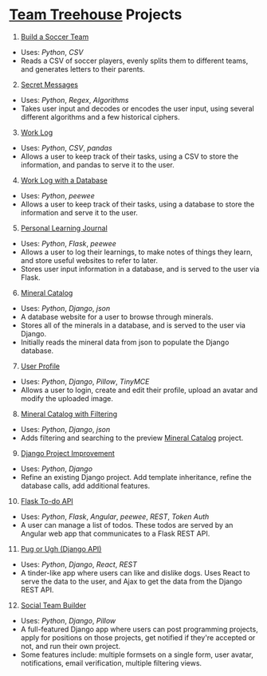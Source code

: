 # [Team Treehouse](https://teamtreehouse.com) Projects

1. [Build a Soccer Team][1]
  - Uses: _Python_, _CSV_
  - Reads a CSV of soccer players, evenly splits them to different teams, and generates letters to their parents.
2. [Secret Messages][2]
  - Uses: _Python_, _Regex_, _Algorithms_
  - Takes user input and decodes or encodes the user input, using several different algorithms and a few historical ciphers.
3. [Work Log][3]
  - Uses: _Python_, _CSV_, _pandas_
  - Allows a user to keep track of their tasks, using a CSV to store the information, and pandas to serve it to the user. 
4. [Work Log with a Database][4]
  - Uses: _Python_, _peewee_
  - Allows a user to keep track of their tasks, using a database to store the information and serve it to the user.
5. [Personal Learning Journal][5]
  - Uses: _Python_, _Flask_, _peewee_
  - Allows a user to log their learnings, to make notes of things they learn, and store useful websites to refer to later.
  - Stores user input information in a database, and is served to the user via Flask.
6. [Mineral Catalog][6]
  - Uses: _Python_, _Django_, _json_
  - A database website for a user to browse through minerals.  
  - Stores all of the minerals in a database, and is served to the user via Django.
  - Initially reads the mineral data from json to populate the Django database.
7. [User Profile][7]
  - Uses: _Python_, _Django_, _Pillow_, _TinyMCE_
  - Allows a user to login, create and edit their profile, upload an avatar and modify the uploaded image.
8. [Mineral Catalog with Filtering][8]
  - Uses: _Python_, _Django_, _json_
  - Adds filtering and searching to the preview [Mineral Catalog][6] project.
9. [Django Project Improvement][9]
  - Uses: _Python_, _Django_
  - Refine an existing Django project.  Add template inheritance, refine the database calls, add additional features.
10. [Flask To-do API][10]
  - Uses: _Python_, _Flask_, _Angular_, _peewee_, _REST_, _Token Auth_
  - A user can manage a list of todos.  These todos are served by an Angular web app that communicates to a Flask REST API.
11. [Pug or Ugh (Django API)][11]
  - Uses: _Python_, _Django_, _React_, _REST_
  - A tinder-like app where users can like and dislike dogs.  Uses React to serve the data to the user, and Ajax to get the data from the Django REST API.  
12. [Social Team Builder][12]
  - Uses: _Python_, _Django_, _Pillow_
  - A full-featured Django app where users can post programming projects, apply for positions on those projects, get notified if they're accepted or not, and run their own project.
  - Some features include: multiple formsets on a single form, user avatar, notifications, email verification, multiple filtering views.

[1]: https://github.com/joshfullmer/build_a_soccer_team
[2]: https://github.com/joshfullmer/secret_messages
[3]: https://github.com/joshfullmer/work_log
[4]: https://github.com/joshfullmer/work_log_database
[5]: https://github.com/joshfullmer/personal_learning_journal
[6]: https://github.com/joshfullmer/mineral_catalog
[7]: https://github.com/joshfullmer/user_profile
[8]: https://github.com/joshfullmer/mineral_catalog_filter_search
[9]: https://github.com/joshfullmer/django_project_improvement
[10]: https://github.com/joshfullmer/flask_todo_api
[11]: https://github.com/joshfullmer/pugorugh
[12]: https://github.com/joshfullmer/socialteambuilder